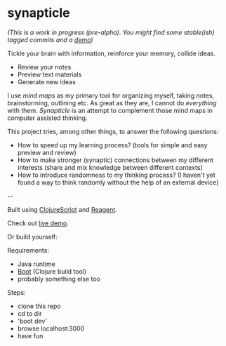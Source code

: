 # synapticle

*(This is a work in progress (pre-alpha). You might find some stable(ish) tagged commits and a [demo](http://anttihalla.fi/static/apps/synapticle/index.html))* 

Tickle your brain with information, reinforce your memory, collide ideas. 

* Review your notes
* Preview text materials
* Generate new ideas

I use *mind maps* as my primary tool for organizing myself, taking notes, brainstorming, outlining etc. As great as they are, I cannot do *everything* with them. *Synapticle* is an attempt to complement those mind maps in computer assisted thinking. 

This project tries, among other things, to answer the following questions:
* How to speed up my learning process? (tools for simple and easy preview and review)
* How to make stronger (synaptic) connections between my different interests (share and mix knowledge between different contexts)
* How to introduce randomness to my thinking process? (I haven't yet found a way to think randomly without the help of an external device)


--


Built using [ClojureScript](https://github.com/clojure/clojurescript) and [Reagent](https://reagent-project.github.io/).


Check out [live demo](http://anttihalla.fi/static/apps/synapticle/index.html).

Or build yourself:

Requirements:
* Java runtime
* [Boot](https://github.com/boot-clj/boot#install)  (Clojure build tool)
* probably something else too

Steps:
* clone this repo
* cd to dir
* 'boot dev'
* browse localhost:3000
* have fun


